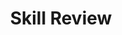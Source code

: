 ---
title: Skill Review

source:
- title: Common Core Basics
  subject: Social Studies
  chapter: 5
  toc_type: Lesson Review
  toc_number: 5.7
  pages: 218 - 223

questions:
  - excerpt: 1, 2, 3, 4, 5, 6, 7, 8
    text: >
      Select goods or service to identify the following products.
  - number: 1
    text: magazine      
    choice:
      - option: Good
      - option: Service
    answer:
      - option: Good
  - number: 2
    text: eye exam      
    choice:
      - option: Good
      - option: Service
    answer:
      - option: Service
  - number: 3
    text: car      
    choice:
      - option: Good
      - option: Service
    answer:
      - option: Good
  - number: 4
    text: manicure      
    choice:
      - option: Good
      - option: Service
    answer:
      - option: Service
  - number: 5
    text: tutoring      
    choice:
      - option: Good
      - option: Service
    answer:
      - option: Service
  - number: 6
    text: laptop      
    choice:
      - option: Good
      - option: Service
    answer:
      - option: Good
  - number: 7
    text: mail delivery      
    choice:
      - option: Good
      - option: Service
    answer:
      - option: Service
  - number: 8
    text: sandwich      
    choice:
      - option: Good
      - option: Service
    answer:
      - option: Good
  - number: 9
    text: Which of these is a service?
    choice:
      - option: A
        text: a shoe
      - option: B
        text: a shoebox
      - option: C
        text: a shoeshine
      - option: D
        text: a shoelace
    answer:
      - option: 
        text: 
  - number: 10
    text: Which are the input for a laundromat?
    choice:
      - option: A
        text: soap, laundry carts
      - option: B
        text: electricity, water
      - option: C
        text: washing machines, dryers
      - option: D
        text: all of the above
    answer:
      - option: 
        text: 
  - excerpt: 11
    text: 
      ec·o·nom·ic (adjective) relating to the economy or to business<br />
      trans- (prefix) across, through, or with<br />
      ac·tion (noun) the process of doing something
  - number: 11
    text: What is an economic transaction? Give an example of an economic transaction you made today.
    choice:
      - option: blank
    answer:
      - text: 
        
layout: cc_review
---